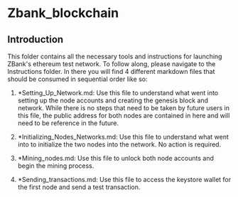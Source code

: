 # Zbank_blockchain

## Introduction

This folder contains all the necessary tools and instructions for launching ZBank's ethereum test network. To follow along, please navigate to the Instructions folder. In there you will find 4 different markdown files that should be consumed in sequential order like so:

1) *Setting_Up_Network.md: Use this file to understand what went into setting up the node accounts and creating the genesis block and network. While there is no steps that need to be taken by future users in this file, the public address for both nodes are contained in here and will need to be reference in the future.

2) *Initializing_Nodes_Networks.md: Use this file to understand what went into to initialize the two nodes into the network. No action is required.

3) *Mining_nodes.md: Use this file to unlock both node accounts and begin the mining process.

4) *Sending_transactions.md: Use this file to access the keystore wallet for the first node and send a test transaction.